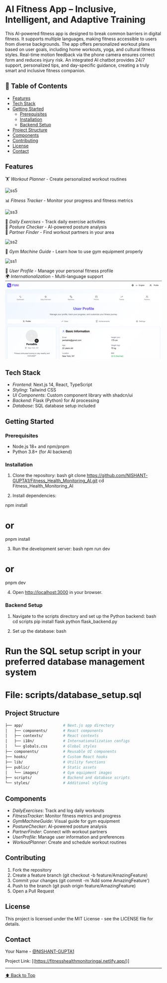 #  AI Fitness App – Inclusive, Intelligent, and Adaptive Training
This AI-powered fitness app is designed to break common barriers in digital fitness. It supports multiple languages, making fitness accessible to users from diverse backgrounds. The app offers personalized workout plans based on user goals, including home workouts, yoga, and cultural fitness styles. Real-time motion feedback via the phone camera ensures correct form and reduces injury risk. An integrated AI chatbot provides 24/7 support, personalized tips, and day-specific guidance, creating a truly smart and inclusive fitness companion.



## 📑 Table of Contents

- [Features](#features)
- [Tech Stack](#tech-stack)
- [Getting Started](#getting-started)
  - [Prerequisites](#prerequisites)
  - [Installation](#installation)
  - [Backend Setup](#backend-setup)
- [Project Structure](#project-structure)
- [Components](#components)
- [Contributing](#contributing)
- [License](#license)
- [Contact](#contact)

## Features

🏋 *Workout Planner* - Create personalized workout routines  

![ss5](https://github.com/user-attachments/assets/3ce409fb-0782-452e-b868-4bc5a216d948)

📊 *Fitness Tracker* - Monitor your progress and fitness metrics  

![ss3](https://github.com/user-attachments/assets/e166a4fd-1d47-4da4-b742-0bd77d56b24b)

🏃 *Daily Exercises* - Track daily exercise activities  
🧘 *Posture Checker* - AI-powered posture analysis  
🤝 *Partner Finder* - Find workout partners in your area  

![ss2](https://github.com/user-attachments/assets/c9e584f7-0699-47ff-88df-8cfda9a4e77f)

💪 *Gym Machine Guide* - Learn how to use gym equipment properly  


![ss1](https://github.com/user-attachments/assets/04bd67eb-d922-4181-a8d3-0f2aa4fd6bbb)

👤 *User Profile* - Manage your personal fitness profile  
🌍 *Internationalization* - Multi-language support  
![ss8](https://github.com/NISHANT-GUPTA1/Fitness_Health_Monitoring_AI/blob/3c4e748ed0c7d61dd5b09ea0b823de45759ca728/public/images/image.png)

## Tech Stack

- *Frontend*: Next.js 14, React, TypeScript
- *Styling*: Tailwind CSS
- *UI Components*: Custom component library with shadcn/ui
- *Backend*: Flask (Python) for AI processing
- *Database*: SQL database setup included

## Getting Started

### Prerequisites

- Node.js 18+ and npm/pnpm
- Python 3.8+ (for AI backend)

### Installation

1. Clone the repository:
bash
git clone https://github.com/NISHANT-GUPTA1/Fitness_Health_Monitoring_AI.git
cd Fitness_Health_Monitoring_AI


2. Install dependencies:

npm install
# or
pnpm install


3. Run the development server:
bash
npm run dev
# or
pnpm dev


4. Open [http://localhost:3000](http://localhost:3000) in your browser.

### Backend Setup

1. Navigate to the scripts directory and set up the Python backend:
bash
cd scripts
pip install flask
python flask_backend.py


2. Set up the database:
bash
# Run the SQL setup script in your preferred database management system
# File: scripts/database_setup.sql

## Project Structure

```bash
├── app/                  # Next.js app directory
│   ├── components/       # React components
│   ├── contexts/         # React contexts
│   ├── i18n/             # Internationalization configs
│   └── globals.css       # Global styles
├── components/           # Reusable UI components
├── hooks/                # Custom React hooks
├── lib/                  # Utility functions
├── public/               # Static assets
│   └── images/           # Gym equipment images
├── scripts/              # Backend and database scripts
└── styles/               # Additional styling
```


## Components

- *DailyExercises*: Track and log daily workouts
- *FitnessTracker*: Monitor fitness metrics and progress
- *GymMachineGuide*: Visual guide for gym equipment
- *PostureChecker*: AI-powered posture analysis
- *PartnerFinder*: Connect with workout partners
- *UserProfile*: Manage user information and preferences
- *WorkoutPlanner*: Create and schedule workout routines

## Contributing

1. Fork the repository
2. Create a feature branch (git checkout -b feature/AmazingFeature)
3. Commit your changes (git commit -m 'Add some AmazingFeature')
4. Push to the branch (git push origin feature/AmazingFeature)
5. Open a Pull Request

## License

This project is licensed under the MIT License - see the LICENSE file for details.

## Contact

Your Name - [@NISHANT-GUPTA1](https://github.com/NISHANT-GUPTA1)

Project Link: [(https://fitnesshealthmonitoringai.netlify.app/)]

---

[⬆ Back to Top](#fitness-health-monitoring-ai)
